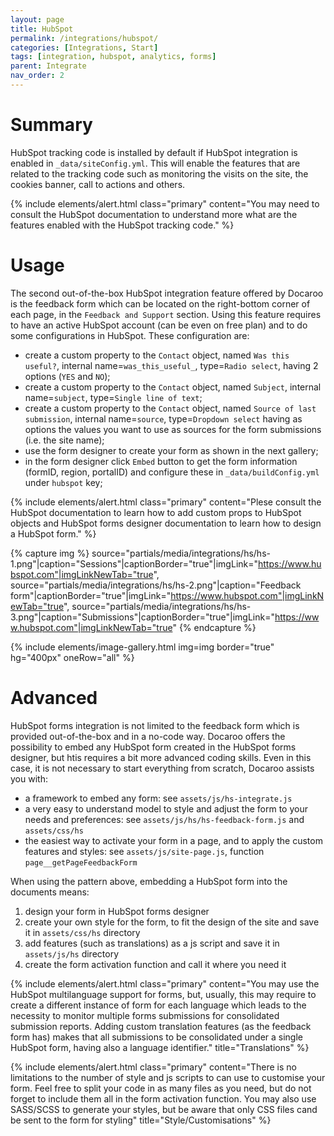 ```yaml
---
layout: page
title: HubSpot
permalink: /integrations/hubspot/
categories: [Integrations, Start]
tags: [integration, hubspot, analytics, forms]
parent: Integrate
nav_order: 2
---
```


# Summary
HubSpot tracking code is installed by default if HubSpot integration is enabled in `_data/siteConfig.yml`. This will enable the features that are related to the tracking code such as monitoring the visits on the site, the cookies banner, call to actions and others.

{% include elements/alert.html 
  class="primary" 
  content="You may need to consult the HubSpot documentation to understand more what are the features enabled with the HubSpot tracking code."
%}

# Usage
The second out-of-the-box HubSpot integration feature offered by Docaroo is the feedback form which can be located on the right-bottom corner of each page, in the `Feedback and Support` section. Using this feature requires to have an active HubSpot account (can be even on free plan) and to do some configurations in HubSpot. These configuration are:
- create a custom property to the `Contact` object, named `Was this useful?`, internal name=`was_this_useful_`, type=`Radio select`, having 2 options (`YES` and `NO`);
- create a custom property to the `Contact` object, named `Subject`, internal name=`subject`, type=`Single line of text`;
- create a custom property to the `Contact` object, named `Source of last submission`, internal name=`source`, type=`Dropdown select` having as options the values you want to use as sources for the form submissions (i.e. the site name);
- use the form designer to create your form as shown in the next gallery;
- in the form designer click `Embed` button to get the form information (formID, region, portalID) and configure these in `_data/buildConfig.yml` under `hubspot` key;    

{% include elements/alert.html 
  class="primary" 
  content="Plese consult the HubSpot documentation to learn how to add custom props to HubSpot objects and HubSpot forms designer documentation to learn how to design a HubSpot form."
%}

{% capture img %}
    source="partials/media/integrations/hs/hs-1.png"|caption="Sessions"|captionBorder="true"|imgLink="https://www.hubspot.com"|imgLinkNewTab="true",
    source="partials/media/integrations/hs/hs-2.png"|caption="Feedback form"|captionBorder="true"|imgLink="https://www.hubspot.com"|imgLinkNewTab="true",
    source="partials/media/integrations/hs/hs-3.png"|caption="Submissions"|captionBorder="true"|imgLink="https://www.hubspot.com"|imgLinkNewTab="true"
{% endcapture %}

{% include elements/image-gallery.html 
  img=img 
  border="true" 
  hg="400px"
  oneRow="all" 
%}

# Advanced
HubSpot forms integration is not limited to the feedback form which is provided out-of-the-box and in a no-code way. Docaroo offers the possibility to embed any HubSpot form created in the HubSpot forms designer, but htis requires a bit more advanced coding skills. Even in this case, it is not necessary to start everything from scratch, Docaroo assists you with:
- a framework to embed any form: see `assets/js/hs-integrate.js`
- a very easy to understand model to style and adjust the form to your needs and preferences: see `assets/js/hs/hs-feedback-form.js` and `assets/css/hs`
- the easiest way to activate your form in a page, and to apply the custom features and styles: see `assets/js/site-page.js`, function `page__getPageFeedbackForm`

When using the pattern above, embedding a HubSpot form into the documents means:
1. design your form in HubSpot forms designer
2. create your own style for the form, to fit the design of the site and save it in `assets/css/hs` directory
3. add features (such as translations) as a js script and save it in `assets/js/hs` directory
4. create the form activation function and call it where you need it

{% include elements/alert.html 
  class="primary" 
  content="You may use the HubSpot multilanguage support for forms, but, usually, this may require to create a different instance of form for each language which leads to the necessity to monitor multiple forms submissions for consolidated submission reports. Adding custom translation features (as the feedback form has) makes that all submissions to be consolidated under a single HubSpot form, having also a language identifier."
  title="Translations" 
%}

{% include elements/alert.html 
  class="primary" 
  content="There is no limitations to the number of style and js scripts to can use to customise your form. Feel free to split your code in as many files as you need, but do not forget to include them all in the form activation function. You may also use SASS/SCSS to generate your styles, but be aware that only CSS files cand be sent to the form for styling"
  title="Style/Customisations" 
%}